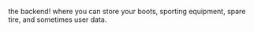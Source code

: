 the backend! where you can store your boots, sporting equipment, spare tire, and sometimes user data.